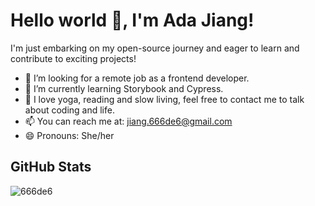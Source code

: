 # Hello world 👋, I'm Ada Jiang!
I'm just embarking on my open-source journey and eager to learn and contribute to exciting projects!

- 🔭 I’m looking for a remote job as a frontend developer.
- 🌱 I’m currently learning Storybook and Cypress.
- 💬 I love yoga, reading and slow living, feel free to contact me to talk about coding and life.
- 📫 You can reach me at: jiang.666de6@gmail.com
- 😄 Pronouns: She/her

## GitHub Stats
![666de6](https://github-readme-stats.vercel.app/api?username=666de6&show_icons=true&theme=radical)



